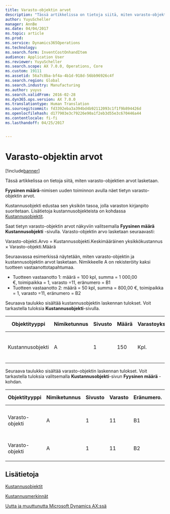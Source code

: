 ```yaml
---
title: Varasto-objektin arvot
description: "Tässä artikkelissa on tietoja siitä, miten varasto-objektien arvot lasketaan."
author: YuyuScheller
manager: AnnBe
ms.date: 04/04/2017
ms.topic: article
ms.prod: 
ms.service: Dynamics365Operations
ms.technology: 
ms.search.form: InventCostOnhandItem
audience: Application User
ms.reviewer: YuyuScheller
ms.search.scope: AX 7.0.0, Operations, Core
ms.custom: 19111
ms.assetid: 56a7c8ba-bf4a-4b1d-918d-56bb96926c4f
ms.search.region: Global
ms.search.industry: Manufacturing
ms.author: yuyus
ms.search.validFrom: 2016-02-28
ms.dyn365.ops.version: AX 7.0.0
ms.translationtype: Human Translation
ms.sourcegitcommit: fd3392eba3a394bd4b92112093c1f1f9b894426d
ms.openlocfilehash: d177903e3c79226e90a1f2eb3d55e3c670446a44
ms.contentlocale: fi-fi
ms.lasthandoff: 04/25/2017


---
```


# <a name="inventory-object-values"></a>Varasto-objektin arvot

[!include[banner](../includes/banner.md)]


Tässä artikkelissa on tietoja siitä, miten varasto-objektien arvot lasketaan. 

**Fyysinen määrä**-nimisen uuden toiminnon avulla näet tietyn varasto-objektin arvot. 

Kustannusobjekti edustaa sen yksikön tasoa, jolla varaston kirjanpito suoritetaan. Lisätietoja kustannusobjekteista on kohdassa [Kustannusobjektit](cost-object.md). 

Saat tietyn varasto-objektin arvot näkyviin valitsemalla **Fyysinen määrä** **Kustannusobjekti** -sivulla. Varasto-objektin arvo lasketaan seuraavasti: 

Varasto-objekti.Arvo = Kustannusobjekti.Keskimääräinen yksikkökustannus × Varasto-objekti.Määrä 

Seuraavassa esimerkissä näytetään, miten varasto-objektin ja kustannusobjektin arvot lasketaan. Nimikkeelle A on rekisteröity kaksi tuotteen vastaanottotapahtumaa.

-   Tuotteen vastaanotto 1: määrä = 100 kpl, summa = 1 000,00 €, toimipaikka = 1, varasto =11, eränumero = B1
-   Tuotteen vastaanotto 2: määrä = 50 kpl, summa = 800,00 €, toimipaikka = 1, varasto =11, eränumero = B2

Seuraava taulukko sisältää kustannusobjektin laskennan tulokset. Voit tarkastella tuloksia **Kustannusobjekti**-sivulla.

<table style="width:100%;">
<colgroup>
<col width="14%" />
<col width="14%" />
<col width="14%" />
<col width="14%" />
<col width="14%" />
<col width="14%" />
<col width="14%" />
</colgroup>
<thead>
<tr class="header">
<th>Objektityyppi</th>
<th>Nimiketunnus</th>
<th>Sivusto</th>
<th>Määrä</th>
<th>Varastoyksikkö</th>
<th>Arvo</th>
<th>Keskimääräinen yksikkökustannus</th>
</tr>
</thead>
<tbody>
<tr class="odd">
<td>Kustannusobjekti</td>
<td>A</td>
<td>1</td>
<td>150</td>
<td>Kpl.</td>
<td><p>1 800,00 €</p></td>
<td><p>12,00 €</p></td>
</tr>
</tbody>
</table>

Seuraava taulukko sisältää varasto-objektin laskennan tulokset. Voit tarkastella tuloksia valitsemalla **Kustannusobjekti**-sivun **Fyysinen määrä** -kohdan.

<table style="width:100%;">
<colgroup>
<col width="11%" />
<col width="11%" />
<col width="11%" />
<col width="11%" />
<col width="11%" />
<col width="11%" />
<col width="11%" />
<col width="11%" />
<col width="11%" />
</colgroup>
<thead>
<tr class="header">
<th>Objektityyppi</th>
<th>Nimiketunnus</th>
<th>Sivusto</th>
<th>Varasto</th>
<th>Eränumero.</th>
<th>Määrä</th>
<th>Varastoyksikkö</th>
<th>Arvo</th>
<th>Keskimääräinen yksikkökustannus</th>
</tr>
</thead>
<tbody>
<tr class="odd">
<td>Varasto-objekti</td>
<td>A</td>
<td>1</td>
<td>11</td>
<td>B1</td>
<td>100</td>
<td>Kpl.</td>
<td><p>1 200,00 €</p></td>
<td><p>12,00 €</p></td>
</tr>
<tr class="even">
<td>Varasto-objekti</td>
<td>A</td>
<td>1</td>
<td>11</td>
<td>B2</td>
<td>50</td>
<td>Kpl.</td>
<td><p>600,00 €</p></td>
<td><p>12,00 €</p></td>
</tr>
</tbody>
</table>



<a name="see-also"></a>Lisätietoja
--------

[Kustannusobjektit](cost-object.md)

[Kustannusmerkinnät](cost-entries.md)

[Uutta ja muuttunutta Microsoft Dynamics AX:ssä](/dynamics365/operations/dev-itpro/get-started/whats-new-changed)




